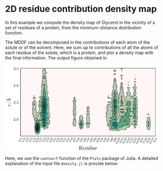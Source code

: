 # 2D residue contribution density map

In this example we compute the density map of Glycerol in the vicinity of a set of residues of a protein, from the minimum-distance distribution function. 

The MDDF can be decomposed in the contributions of each atom of the solute or of the solvent. Here, we sum up te contributions of all the atoms of each residue of the solute, which is a protein, and plot a density map with the final information. The output figure obtained is:

<center>
<img src="./density.png">
</center>

Here, we use the `contourf` function of the `Plots` package of Julia. A detailed explanation of the input file `density.jl` is provide below: 


